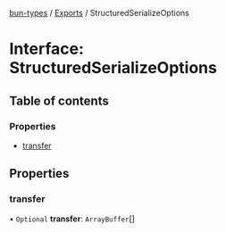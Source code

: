 [bun-types](https://github.com/oven-sh/bun-types/blob/master/api-docs/README.md) / [Exports](https://github.com/oven-sh/bun-types/blob/master/api-docs/modules.md) / StructuredSerializeOptions

# Interface: StructuredSerializeOptions

## Table of contents

### Properties

- [transfer](https://github.com/oven-sh/bun-types/blob/master/api-docs/interfaces/StructuredSerializeOptions.md#transfer)

## Properties

### transfer

• `Optional` **transfer**: `ArrayBuffer`[]
